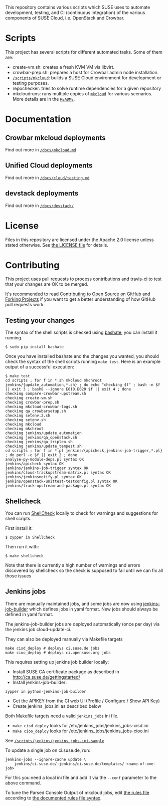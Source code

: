 This repository contains various scripts which SUSE uses to automate
development, testing, and CI (continuous integration) of the various
components of SUSE Cloud, i.e. OpenStack and Crowbar.

# Scripts

This project has several scripts for different automated tasks. Some of them are:

* create-vm.sh: creates a fresh KVM VM via libvirt.
* crowbar-prep.sh: prepares a host for Crowbar admin node installation.
* [`/scripts/mkcloud`](docs/mkcloud.md): builds a SUSE Cloud environment
  for development or testing purposes.
* repochecker: tries to solve runtime dependencies for a given repository
* mkcloudruns: runs multiple copies of [`mkcloud`](scripts/mkcloud) for various scenarios.  More details are in the
  [`README`](mkcloudruns/README.md).

# Documentation

## Crowbar mkcloud deployments

Find out more in [`/docs/mkcloud.md`](docs/mkcloud.md)

## Unified Cloud deployments

Find out more in [`/docs/cloud/testing.md`](docs/cloud/testing.md)

## devstack deployments

Find out more in [`/docs/devstack/`](docs/devstack/)

# License

Files in this repository are licensed under the Apache 2.0 license
unless stated otherwise. See [the LICENSE file](LICENSE) for details.

# Contributing

This project uses pull requests to process contributions and
[travis-ci](http://travis-ci.org/) to test that your changes are OK to be
merged.

It's recommended to read
[Contributing to Open Source on GitHub](https://guides.github.com/activities/contributing-to-open-source)
and [Forking Projects](https://guides.github.com/activities/forking) if you
want to get a better understanding of how GitHub pull requests work.

## Testing your changes

The syntax of the shell scripts is checked using
[bashate](https://github.com/openstack-dev/bashate), you can install it running.

```
$ sudo pip install bashate
```

Once you have installed bashate and the changes you wanted, you should check the
syntax of the shell scripts running `make test`. Here is an example output of
a successful execution:

```
$ make test
cd scripts ; for f in *.sh mkcloud mkchroot jenkins/{update_automation,*.sh} ; do echo "checking $f" ; bash -n $f || exit 3 ; bash8 --ignore E010,E020 $f || exit 4 ; done
checking compare-crowbar-upstream.sh
checking create-vm.sh
checking crowbar-prep.sh
checking mkcloud-crowbar-logs.sh
checking qa_crowbarsetup.sh
checking setenv.2.sh
checking setenv.sh
checking mkcloud
checking mkchroot
checking jenkins/update_automation
checking jenkins/qa_openstack.sh
checking jenkins/qa_tripleo.sh
checking jenkins/update_tempest.sh
cd scripts ; for f in *.pl jenkins/{apicheck,jenkins-job-trigger,*.pl} ; do perl -c $f || exit 2 ; done
analyse-py-module-deps.pl syntax OK
jenkins/apicheck syntax OK
jenkins/jenkins-job-trigger syntax OK
jenkins/cloud-trackupstream-matrix.pl syntax OK
jenkins/jenkinsnotify.pl syntax OK
jenkins/openstack-unittest-testconfig.pl syntax OK
jenkins/track-upstream-and-package.pl syntax OK
```

## Shellcheck

You can run [ShellCheck](https://github.com/koalaman/shellcheck)
locally to check for warnings and suggestions for shell scripts.

First install it:

```
$ zypper in ShellCheck
```

Then run it with:
```
$ make shellcheck
```

Note that there is currently a high number of warnings and errors
discovered by shellcheck so the check is supposed to fail until we can
fix all those issues

## Jenkins jobs

There are manually maintained jobs, and some jobs are now using
[jenkins-job-builder](http://docs.openstack.org/infra/jenkins-job-builder/)
which defines jobs in yaml format. New jobs should always be defined
in yaml format.

The jenkins-job-builder jobs are deployed automatically (once per day) via the jenkins
job cloud-update-ci.

They can also be deployed manually via Makefile targets
```
make cisd_deploy # deploys ci.suse.de jobs
make cioo_deploy # deploys ci.opensuse.org jobs
```
This requires setting up jenkins job builder locally:

* Install SUSE CA certificate package as described in http://ca.suse.de/gettingstarted/
* Install jenkins-job-builder:
```
zypper in python-jenkins-job-builder
```
* Get the APIKEY from the CI web UI (Profile / Configure / Show API Key)
* Create jenkins_jobs.ini as described below

Both Makefile targets need a valid `jenkins_jobs` ini file.
* `make cisd_deploy` looks for /etc/jenkins_jobs/jenkins_jobs-cisd.ini
* `make cioo_deploy` looks for /etc/jenkins_jobs/jenkins_jobs-cioo.ini

See [`/scripts/jenkins/jenkins_jobs.ini.sample`](scripts/jenkins/jenkins_jobs.ini.sample)

To update a single job on ci.suse.de, run:
```
jenkins-jobs --ignore-cache update \
    jenkins/ci.suse.de/:jenkins/ci.suse.de/templates/ <name-of-one-job>
```

For this you need a local ini file and add it via the `--conf` parameter to
the above command.

To tune the Parsed Console Output of mkcloud jobs, edit
[the rules file](scripts/jenkins/log-parser/openstack-mkcloud-rules.txt) according to
[the documented rules file syntax](https://wiki.jenkins-ci.org/display/JENKINS/Log+Parser+Plugin#LogParserPlugin-Parsingrulesfiles).
